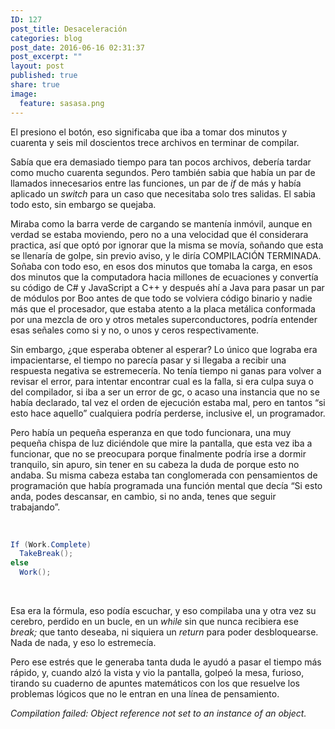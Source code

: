```yaml
---
ID: 127
post_title: Desaceleración
categories: blog
post_date: 2016-06-16 02:31:37
post_excerpt: ""
layout: post
published: true
share: true
image:
  feature: sasasa.png
---
```

<span style="font-weight: 400;">El presiono el botón, eso significaba que iba a tomar dos minutos y cuarenta y seis mil doscientos trece archivos en terminar de compilar.

Sabía que era demasiado tiempo para tan pocos archivos, debería tardar como mucho cuarenta segundos. Pero también sabia que había un par de llamados innecesarios entre las funciones, un par de </span><i><span style="font-weight: 400;">if </span></i><span style="font-weight: 400;">de más y había aplicado un </span><i><span style="font-weight: 400;">switch</span></i><span style="font-weight: 400;"> para un caso que necesitaba solo tres salidas. El sabia todo esto, sin embargo se quejaba.</span>

<span style="font-weight: 400;">Miraba como la barra verde de cargando se mantenía inmóvil, aunque en verdad se estaba moviendo, pero no a una velocidad que él considerara practica, así que optó por ignorar que la misma se movía, soñando que esta se llenaría de golpe, sin previo aviso, y le diría COMPILACIÓN TERMINADA. Soñaba con todo eso, en esos dos minutos que tomaba la carga, en esos dos minutos que la computadora hacia millones de ecuaciones y convertía su código de C# y JavaScript a C++ y después ahí a Java para pasar un par de módulos por Boo antes de que todo se volviera código binario y nadie más que el procesador, que estaba atento a la placa metálica conformada por una mezcla de oro y otros metales superconductores, podría entender esas señales como si y no, o unos y ceros respectivamente.</span>

<span style="font-weight: 400;">Sin embargo, ¿que esperaba obtener al esperar? Lo único que lograba era impacientarse, el tiempo no parecía pasar y si llegaba a recibir una respuesta negativa se estremecería. No tenía tiempo ni ganas para volver a revisar el error, para intentar encontrar cual es la falla, si era culpa suya o del compilador, si iba a ser un error de gc, o acaso una instancia que no se había declarado, tal vez el orden de ejecución estaba mal, pero en tantos “si esto hace aquello” cualquiera podría perderse, inclusive el, un programador.</span>

<span style="font-weight: 400;">Pero había un pequeña esperanza en que todo funcionara, una muy pequeña chispa de luz diciéndole que mire la pantalla, que esta vez iba a funcionar, que no se preocupara porque finalmente podría irse a dormir tranquilo, sin apuro, sin tener en su cabeza la duda de porque esto no andaba. Su misma cabeza estaba tan conglomerada con pensamientos de programación que había programada una función mental que decía “Si esto anda, podes descansar, en cambio, si no anda, tenes que seguir trabajando”.</span>

&nbsp;
```csharp
If (Work.Complete)
  TakeBreak();
else
  Work();
```
&nbsp;

<span style="font-weight: 400;">Esa era la fórmula, eso podía escuchar, y eso compilaba una y otra vez su cerebro, perdido en un bucle, en un </span><i><span style="font-weight: 400;">while </span></i><span style="font-weight: 400;">sin que nunca recibiera ese </span><i><span style="font-weight: 400;">break; </span></i><span style="font-weight: 400;">que tanto deseaba, ni siquiera un </span><i><span style="font-weight: 400;">return</span></i><span style="font-weight: 400;"> para poder desbloquearse. Nada de nada, y eso lo estremecía.</span>

<span style="font-weight: 400;">Pero ese estrés que le generaba tanta duda le ayudó a pasar el tiempo más rápido, y, cuando alzó la vista y vio la pantalla, golpeó la mesa, furioso, tirando su cuaderno de apuntes matemáticos con los que resuelve los problemas lógicos que no le entran en una línea de pensamiento.</span>

<i><span style="font-weight: 400;">Compilation failed: Object reference not set to an instance of an object.</span></i>
